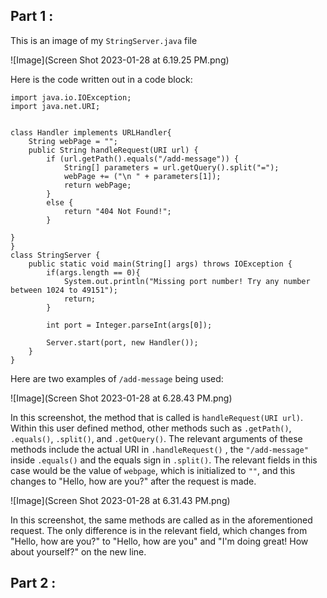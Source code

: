 __Part 1__ : 
---

This is an image of my `StringServer.java` file

![Image](Screen Shot 2023-01-28 at 6.19.25 PM.png)

Here is the code written out in a code block:
```
import java.io.IOException;
import java.net.URI;


class Handler implements URLHandler{
    String webPage = "";
    public String handleRequest(URI url) {
        if (url.getPath().equals("/add-message")) {
            String[] parameters = url.getQuery().split("=");
            webPage += ("\n " + parameters[1]);
            return webPage;
        }
        else {
            return "404 Not Found!"; 
        }
        
}
}
class StringServer {
    public static void main(String[] args) throws IOException {
        if(args.length == 0){
            System.out.println("Missing port number! Try any number between 1024 to 49151");
            return;
        }

        int port = Integer.parseInt(args[0]);

        Server.start(port, new Handler());
    }
}
```
Here are two examples of `/add-message` being used:

![Image](Screen Shot 2023-01-28 at 6.28.43 PM.png)

In this screenshot, the method that is called is `handleRequest(URI url)`. Within this user defined method, other methods such as `.getPath()`, `.equals()`, `.split()`, and `.getQuery()`. The relevant arguments of these methods include the actual URI in `.handleRequest()` , the `"/add-message"` 
inside `.equals()` and the equals sign in `.split()`. The relevant fields in this case would be the value of `webpage`, which is initialized to `""`, and this changes to "Hello, how are you?" after the request is made.

![Image](Screen Shot 2023-01-28 at 6.31.43 PM.png)

In this screenshot, the same methods are called as in the aforementioned request. The only difference is in the relevant field, which changes from "Hello, how are you?" to "Hello, how are you" and "I'm doing great! How about yourself?" on the new line.


__Part 2__ : 
---
